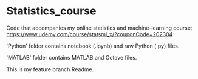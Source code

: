 # Statistics_course
Code that accompanies my online statistics and machine-learning course:
https://www.udemy.com/course/statsml_x/?couponCode=202304

'Python' folder contains notebook (.ipynb) and raw Python (.py) files.

'MATLAB' folder contains MATLAB and Octave files.

This is my feature branch Readme. 
